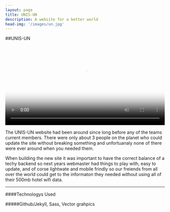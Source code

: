 ```yaml
---
layout: page
title: UNIS-UN
description: A website for a better world
head-img: '/images/un.jpg'
---
```


##UNIS-UN

<video  style="max-width: 800px; width:100%;" controls poster="/images/nyc.jpg">
  	<source src="https://storage.googleapis.com/cdn.cargancode.io/UNIS%20UN%20Welcome.mp4" type="video/mp4">
	Your browser does not support the video tag.
</video>

<br>

The UNIS-UN website had been around since long before any of the teams current members. There were only about 3 people on the planet who could update the site without breaking something and unfortuanaly none of there were ever around when you needed them. 

When building the new site it was important to have the correct balance of a techy backend so next years webmaster had things to play with, easy to update, and of corse lightwate and mobile frindly so our freiends from all over the world could get to the informaton they needed without using all of their 500mb hotel wifi data.

---

####Technologys Used

#####Github/Jekyll, Sass, Vector grahpics